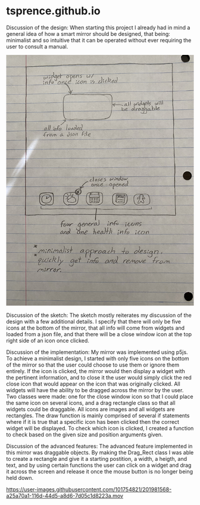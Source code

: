 # tsprence.github.io

Discussion of the design:
When starting this project I already had in mind a general idea of how a smart mirror should be designed, that being: minimalist and so intuitive that it can be operated without ever requiring the user to consult a manual. 

![](images/p2.Tyler.Sprencel.png)

Discussion of the sketch:
The sketch mostly reiterates my discussion of the design with a few additional details. I specify that there will only be five icons at the bottom of the mirror, that all info will come from widgets and loaded from a json file, and that there will be a close window icon at the top right side of an icon once clicked.

Discussion of the implementation:
My mirror was implemented using p5js. To achieve a minimalist design, I started with only five icons on the bottom of the mirror so that the user could choose to use them or ignore them entirely. If the icon is clicked, the mirror would then display a widget with the pertinent information, and to close it the user would simply click the red close icon that would appear on the icon that was originally clicked. All widgets will have the ability to be dragged across the mirror by the user. Two classes were made: one for the close window icon so that I could place the same icon on several icons, and a drag rectangle class so that all widgets could be draggable. All icons are images and all widgets are rectangles. The draw function is mainly comprised of several if statements where if it is true that a specific icon has been clicked then the correct widget will be displayed. To check which icon is clicked, I created a function to check based on the given size and position arguments given.

Discussion of the advanced features:
The advanced feature implemented in this mirror was draggable objects. By making the Drag_Rect class I was able to create a rectangle and give it a starting postition, a width, a heigth, and text, and by using certain functions the user can click on a widget and drag it across the screen and release it once the mouse button is no longer being held down. 



https://user-images.githubusercontent.com/101754821/201981568-a25a70a1-116d-44d5-a8d6-7d05c1d8223a.mov


